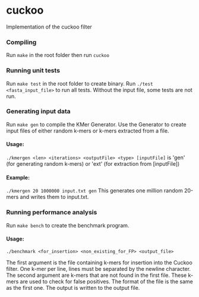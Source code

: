 # cuckoo
Implementation of the cuckoo filter


### Compiling

Run `make` in the root folder then run `cuckoo`

### Running unit tests

Run `make test` in the root folder to create binary.
Run `./test <fasta_input_file>` to run all tests.
Without the input file, some tests are not run.


### Generating input data

Run `make gen` to compile the KMer Generator.
Use the Generator to create input files of either random k-mers or k-mers extracted from a file.
#### Usage:
`./kmergen <len> <iterations> <outputFile> <type> [inputFile]`
<type> is 'gen' (for generating random k-mers) or 'ext' (for extraction from [inputFile])
  
#### Example:
`./kmergen 20 1000000 input.txt gen`
This generates one million random 20-mers and writes them to input.txt.


### Running performance analysis

Run `make bench` to create the benchmark program.
#### Usage:
`./benchmark <for_insertion> <non_existing_for_FP> <output_file>`

The first argument is the file containing k-mers for insertion into the Cuckoo filter. One k-mer per line, lines must be separated by the newline character.
The second argument are k-mers that are not found in the first file. These k-mers are used to check for false positives. The format of the file is the same as the first one.
The output is written to the output file.
